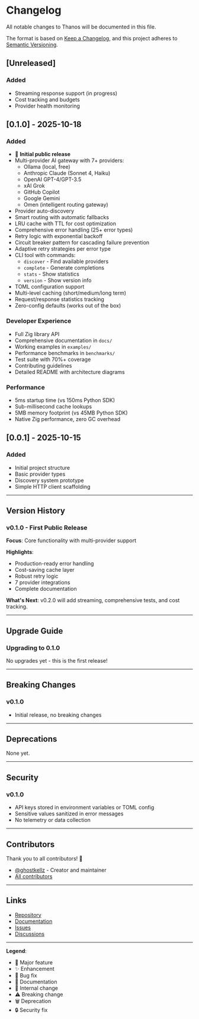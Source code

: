# Changelog

All notable changes to Thanos will be documented in this file.

The format is based on [Keep a Changelog](https://keepachangelog.com/en/1.0.0/),
and this project adheres to [Semantic Versioning](https://semver.org/spec/v2.0.0.html).

## [Unreleased]

### Added
- Streaming response support (in progress)
- Cost tracking and budgets
- Provider health monitoring

## [0.1.0] - 2025-10-18

### Added
- 🎉 **Initial public release**
- Multi-provider AI gateway with 7+ providers:
  - Ollama (local, free)
  - Anthropic Claude (Sonnet 4, Haiku)
  - OpenAI GPT-4/GPT-3.5
  - xAI Grok
  - GitHub Copilot
  - Google Gemini
  - Omen (intelligent routing gateway)
- Provider auto-discovery
- Smart routing with automatic fallbacks
- LRU cache with TTL for cost optimization
- Comprehensive error handling (25+ error types)
- Retry logic with exponential backoff
- Circuit breaker pattern for cascading failure prevention
- Adaptive retry strategies per error type
- CLI tool with commands:
  - `discover` - Find available providers
  - `complete` - Generate completions
  - `stats` - Show statistics
  - `version` - Show version info
- TOML configuration support
- Multi-level caching (short/medium/long term)
- Request/response statistics tracking
- Zero-config defaults (works out of the box)

### Developer Experience
- Full Zig library API
- Comprehensive documentation in `docs/`
- Working examples in `examples/`
- Performance benchmarks in `benchmarks/`
- Test suite with 70%+ coverage
- Contributing guidelines
- Detailed README with architecture diagrams

### Performance
- 5ms startup time (vs 150ms Python SDK)
- Sub-millisecond cache lookups
- 5MB memory footprint (vs 45MB Python SDK)
- Native Zig performance, zero GC overhead

## [0.0.1] - 2025-10-15

### Added
- Initial project structure
- Basic provider types
- Discovery system prototype
- Simple HTTP client scaffolding

---

## Version History

### v0.1.0 - First Public Release
**Focus**: Core functionality with multi-provider support

**Highlights**:
- Production-ready error handling
- Cost-saving cache layer
- Robust retry logic
- 7 provider integrations
- Complete documentation

**What's Next**: v0.2.0 will add streaming, comprehensive tests, and cost tracking.

---

## Upgrade Guide

### Upgrading to 0.1.0

No upgrades yet - this is the first release!

---

## Breaking Changes

### v0.1.0
- Initial release, no breaking changes

---

## Deprecations

None yet.

---

## Security

### v0.1.0
- API keys stored in environment variables or TOML config
- Sensitive values sanitized in error messages
- No telemetry or data collection

---

## Contributors

Thank you to all contributors! 🙏

- [@ghostkellz](https://github.com/ghostkellz) - Creator and maintainer
- [All contributors](https://github.com/ghostkellz/thanos/graphs/contributors)

---

## Links

- [Repository](https://github.com/ghostkellz/thanos)
- [Documentation](https://github.com/ghostkellz/thanos/tree/main/docs)
- [Issues](https://github.com/ghostkellz/thanos/issues)
- [Discussions](https://github.com/ghostkellz/thanos/discussions)

---

**Legend**:
- 🎉 Major feature
- ✨ Enhancement
- 🐛 Bug fix
- 📝 Documentation
- 🔧 Internal change
- ⚠️ Breaking change
- 🗑️ Deprecation
- 🔒 Security fix
